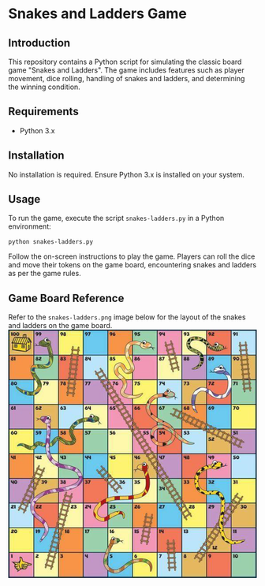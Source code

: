 
# Snakes and Ladders Game

## Introduction
This repository contains a Python script for simulating the classic board game "Snakes and Ladders". The game includes features such as player movement, dice rolling, handling of snakes and ladders, and determining the winning condition.

## Requirements
- Python 3.x

## Installation
No installation is required. Ensure Python 3.x is installed on your system.

## Usage
To run the game, execute the script `snakes-ladders.py` in a Python environment:
```
python snakes-ladders.py
```
Follow the on-screen instructions to play the game. Players can roll the dice and move their tokens on the game board, encountering snakes and ladders as per the game rules.

## Game Board Reference
Refer to the `snakes-ladders.png` image below for the layout of the snakes and ladders on the game board.
![Snakes and Ladders Board](snakes-ladders.png)


